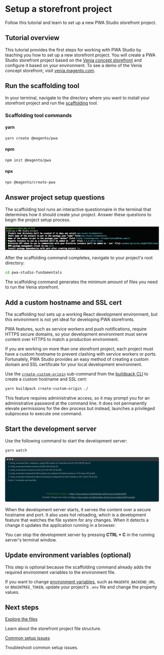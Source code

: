 # Setup a storefront project

Follow this tutorial and learn to set up a new PWA Studio storefront project.

## Tutorial overview

This tutorial provides the first steps for working with PWA Studio by teaching you how to set up a new storefront project.
You will create a PWA Studio storefront project based on the [Venia concept storefront][] and configure it based on your environment.
To see a demo of the Venia concept storefront, visit [venia.magento.com][].

## Run the scaffolding tool

In your terminal, navigate to the directory where you want to install your storefront project and run the [scaffolding][] tool.

### Scaffolding tool commands

<CodeBlock slots="heading, code" repeat="3" languages="bash, bash, bash" />

#### yarn

```bash
yarn create @magento/pwa
```

#### npm

```bash
npm init @magento/pwa
```

#### npx

```bash
npx @magento/create-pwa
```

## Answer project setup questions

The scaffolding tool runs an interactive questionnaire in the terminal that determines how it should create your project.
Answer these questions to begin the project setup process.

![interactive questionnaire screen-shot](images/interactive-questionnaire.png)

After the scaffolding command completes, navigate to your project's root directory:

```bash
cd pwa-studio-fundamentals
```

The scaffolding command generates the minimum amount of files you need to run the Venia storefront.

## Add a custom hostname and SSL cert

The scaffolding tool sets up a working React development environment, but
this environment is not yet ideal for developing PWA storefronts.

PWA features, such as service workers and push notifications, require HTTPS secure domains, so
your development environment must serve content over HTTPS to match a production environment.

If you are working on more than one storefront project, each project must have a custom hostname to prevent clashing with service workers or ports.
Fortunately, PWA Studio provides an easy method of creating a custom domain and SSL certificate for your local development environment.

Use the [`create-custom-origin`][] sub-command from the [buildpack CLI][] to create a custom hostname and SSL cert:

```bash
yarn buildpack create-custom-origin ./
```

<InlineAlert variant="info" slots="text"/>

This feature requires administrative access, so it may prompt you for an administrative password at the command line.
It does not permanently elevate permissions for the dev process but instead, launches a privileged subprocess to execute one command.

## Start the development server

Use the following command to start the development server:

```bash
yarn watch
```

![compiled successfully screen-shot](./images/compiled-successfully.png)

When the development server starts, it serves the content over a secure hostname and port.
It also uses hot reloading, which is a development feature that watches the file system for any changes.
When it detects a change it updates the application running in a browser.

You can stop the development server by pressing **CTRL + C** in the running server's terminal window.

## Update environment variables (optional)

This step is optional because the scaffolding command already adds the required environment variables to the environment file.

If you want to change [environment variables][], such as `MAGENTO_BACKEND_URL` or `BRAINTREE_TOKEN`, update your project's `.env` file and change the property values.

## Next steps

<DiscoverBlock width="45%" slots="link, text"/>

[Explore the files][]

Learn about the storefront project file structure.

<DiscoverBlock width="45%" slots="link, text"/>

[Common setup issues][]

Troubleshoot common setup issues.

[explore the files]: file-structure/
[post setup tasks]: post-setup-tasks/
[common setup issues]: issues/

[scaffolding]: pwa-buildpack/scaffolding/
[peregrine]: peregrine/
[venia concept storefront]: venia-pwa-concept/
[`create-custom-origin`]: pwa-buildpack/reference/buildpack-cli/create-custom-origin/
[buildpack cli]: pwa-buildpack/reference/buildpack-cli/
[environment variables]: pwa-buildpack/reference/environment-variables/core-definitions/
[explore the project structure]: tutorials/setup-project/project-structure/
[venia.magento.com]: http://venia.magento.com/
[http://0.0.0.0:10000/]: http://0.0.0.0:10000/
